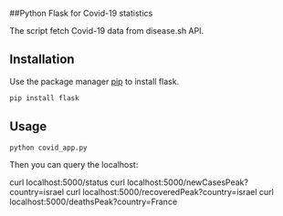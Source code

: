 ##Python Flask for Covid-19 statistics

The script fetch Covid-19 data from disease.sh API.

## Installation

Use the package manager [pip](https://pip.pypa.io/en/stable/) to install flask.

```bash
pip install flask
```

## Usage

```python
python covid_app.py
```
Then you can query the localhost:

curl localhost:5000/status
curl localhost:5000/newCasesPeak?country=israel
curl localhost:5000/recoveredPeak?country=israel
curl localhost:5000/deathsPeak?country=France
